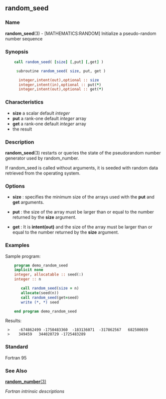 ## random_seed

### **Name**

**random_seed**(3) - \[MATHEMATICS:RANDOM\] Initialize a pseudo-random number sequence

### **Synopsis**
```fortran
    call random_seed( [size] [,put] [,get] )
```
```fortran
     subroutine random_seed( size, put, get )

      integer,intent(out),optional :: size
      integer,intent(in),optional :: put(*)
      integer,intent(out),optional :: get(*)
```
### **Characteristics**
 - **size** a scalar default _integer_
 - **put** a rank-one default _integer_ array
 - **get** a rank-one default _integer_ array
 - the result

### **Description**

**random_seed**(3) restarts or queries the state of the pseudorandom
number generator used by random_number.

If random_seed is called without arguments, it is seeded with random
data retrieved from the operating system.

### **Options**

- **size**
  : specifies the minimum size of the arrays used with the **put**
  and **get** arguments.

- **put**
  : the size of the array must be larger than or equal to the number
  returned by the **size** argument.

- **get**
  : It is **intent(out)** and the size of the array must be larger than
  or equal to the number returned by the **size** argument.

### **Examples**

Sample program:

```fortran
    program demo_random_seed
    implicit none
    integer, allocatable :: seed(:)
    integer :: n

       call random_seed(size = n)
       allocate(seed(n))
       call random_seed(get=seed)
       write (*, *) seed

    end program demo_random_seed
```
Results:
```text
 >    -674862499 -1750483360  -183136071  -317862567   682500039
 >    349459   344020729 -1725483289
```
### **Standard**

Fortran 95

### **See Also**

[**random_number**(3)](#random_number)

 _Fortran intrinsic descriptions_
